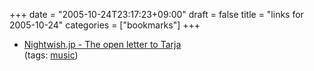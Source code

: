 +++
date = "2005-10-24T23:17:23+09:00"
draft = false
title = "links for 2005-10-24"
categories = ["bookmarks"]
+++

<ul>
	<li>
		<div><a href="http://www.nightwish.jp/news/lettertotarja.html">Nightwish.jp - The open letter to Tarja</a></div>
		<div>(tags: <a href="http://del.icio.us/nobu666/music">music</a>)</div>
	</li>
</ul>
